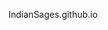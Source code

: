 IndianSages.github.io
<!---
Indiansages/Indiansages is a ✨ special ✨ repository because its `README.md` (this file) appears on your GitHub profile.
You can click the Preview link to take a look at your changes.
--->
